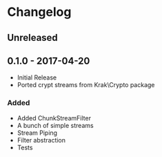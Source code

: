 # Changelog

## Unreleased

## 0.1.0 - 2017-04-20

- Initial Release
- Ported crypt streams from Krak\\Crypto package

### Added

- Added ChunkStreamFilter
- A bunch of simple streams
- Stream Piping
- Filter abstraction
- Tests 
